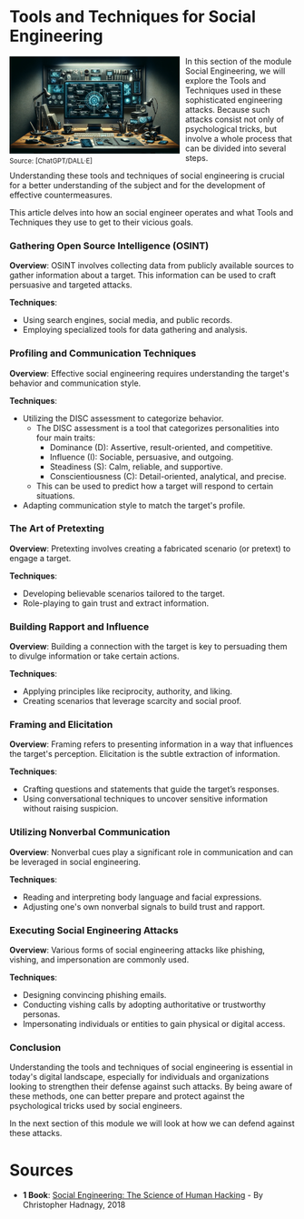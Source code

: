 # Tools and Techniques for Social Engineering

<span style="float: left; margin-right: 10px;">
	<img src="../../resources/images/ToolsSocialEngineering.png" alt="Social Engineering" width="300">
	<br>
	<small>Source: [ChatGPT/DALL&middot;E]</small>
</span>
<span>
In this section of the module Social Engineering, we will explore the Tools and Techniques used in these sophisticated engineering attacks. Because such attacks consist not only of psychological tricks, but involve a whole process that can be divided into several steps.

Understanding these tools and techniques of social engineering is crucial for a better understanding of the subject and for the development of effective countermeasures. 

This article delves into how an social engineer operates and what Tools and Techniques they use to get to their vicious goals.
</span>
<div style="clear: both;"></div>

### Gathering Open Source Intelligence (OSINT)

**Overview**: OSINT involves collecting data from publicly available sources to gather information about a target. This information can be used to craft persuasive and targeted attacks.

**Techniques**:
- Using search engines, social media, and public records.
- Employing specialized tools for data gathering and analysis.

### Profiling and Communication Techniques

**Overview**: Effective social engineering requires understanding the target's behavior and communication style.

**Techniques**:
- Utilizing the DISC assessment to categorize behavior.
  - The DISC assessment is a tool that categorizes personalities into four main traits:
    - Dominance (D): Assertive, result-oriented, and competitive.
    - Influence (I): Sociable, persuasive, and outgoing.
    - Steadiness (S): Calm, reliable, and supportive.
    - Conscientiousness (C): Detail-oriented, analytical, and precise.
  - This can be used to predict how a target will respond to certain situations.
- Adapting communication style to match the target's profile.

### The Art of Pretexting

**Overview**: Pretexting involves creating a fabricated scenario (or pretext) to engage a target.

**Techniques**:
- Developing believable scenarios tailored to the target.
- Role-playing to gain trust and extract information.

### Building Rapport and Influence

**Overview**: Building a connection with the target is key to persuading them to divulge information or take certain actions.

**Techniques**:
- Applying principles like reciprocity, authority, and liking.
- Creating scenarios that leverage scarcity and social proof.

### Framing and Elicitation

**Overview**: Framing refers to presenting information in a way that influences the target's perception. Elicitation is the subtle extraction of information.

**Techniques**:
- Crafting questions and statements that guide the target’s responses.
- Using conversational techniques to uncover sensitive information without raising suspicion.

### Utilizing Nonverbal Communication

**Overview**: Nonverbal cues play a significant role in communication and can be leveraged in social engineering.

**Techniques**:
- Reading and interpreting body language and facial expressions.
- Adjusting one's own nonverbal signals to build trust and rapport.

### Executing Social Engineering Attacks

**Overview**: Various forms of social engineering attacks like phishing, vishing, and impersonation are commonly used.

**Techniques**:
- Designing convincing phishing emails.
- Conducting vishing calls by adopting authoritative or trustworthy personas.
- Impersonating individuals or entities to gain physical or digital access.

### Conclusion
Understanding the tools and techniques of social engineering is essential in today's digital landscape, especially for individuals and organizations looking to strengthen their defense against such attacks. By being aware of these methods, one can better prepare and protect against the psychological tricks used by social engineers.

In the next section of this module we will look at how we can defend against these attacks.

# Sources
- **1 Book**: [Social Engineering: The Science of Human Hacking](http://www.source3.com) - By Christopher Hadnagy, 2018